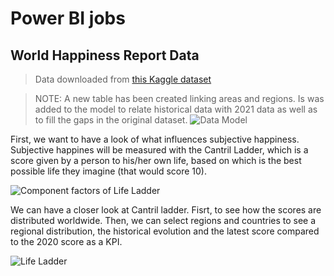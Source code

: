 # Power BI jobs

## World Happiness Report Data

> Data downloaded from [this Kaggle dataset](https://www.kaggle.com/ajaypalsinghlo/world-happiness-report-2021)

>NOTE: A new table has been created linking areas and regions. Is was added to the model to relate historical data with 2021 data as well as to fill the gaps in the original dataset.
>![Data Model](https://github.com/jaume-rsl/Portfolio/blob/a1a4ec34635316cbaab61d198baf7822d3556c3e/Power%20BI/19%20-%20Happiness%20report%20-%20Model.JP)



First, we want to have a look of what influences subjective happiness. Subjective happines will be measured with the Cantril Ladder, which is a score given by a person to his/her own life, based on which is the best possible life they imagine (that would score 10).

![Component factors of Life Ladder](https://github.com/jaume-rsl/Portfolio/blob/e1a3bee8e8d23776d25214339cc1d313d759e0ea/Power%20BI/10%20-%20Happiness%20report%20-%20Component%20factors%20of%20Life%20Ladder.JP)

We can have a closer look at Cantril ladder. Fisrt, to see how the scores are distributed worldwide. Then, we can select regions and countries to see a regional distribution, the historical evolution and the latest score compared to the 2020 score as a KPI.

![Life Ladder](https://github.com/jaume-rsl/Portfolio/blob/e887a6e5e6de317b629b2c4a723ab37bb49f0764/Power%20BI/11%20-%20Happiness%20report%20-%20Cantril%20Ladder.JP)
